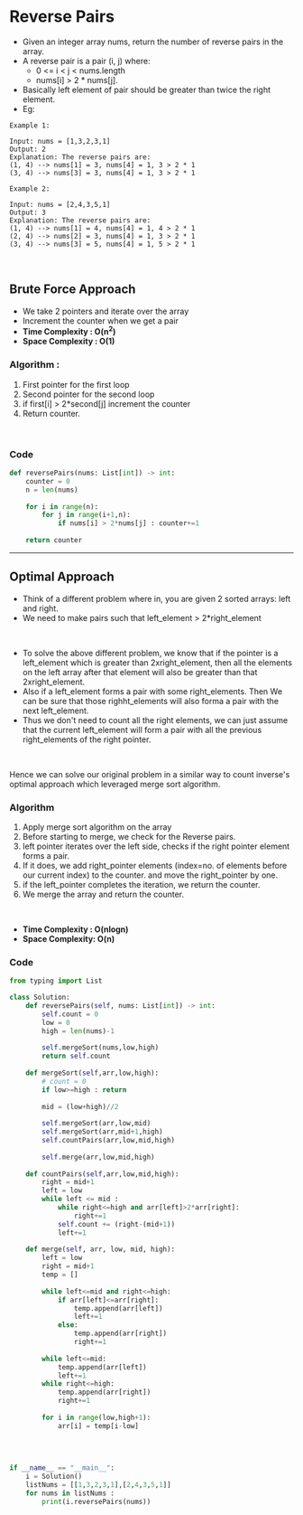 # Reverse Pairs 

- Given an integer array nums, return the number of reverse pairs in the array.
- A reverse pair is a pair (i, j) where:
    - 0 <= i < j < nums.length 
    - nums[i] > 2 * nums[j].
- Basically left element of pair should be greater than twice the right element.
- Eg:

```
Example 1:

Input: nums = [1,3,2,3,1]
Output: 2
Explanation: The reverse pairs are:
(1, 4) --> nums[1] = 3, nums[4] = 1, 3 > 2 * 1
(3, 4) --> nums[3] = 3, nums[4] = 1, 3 > 2 * 1

Example 2:

Input: nums = [2,4,3,5,1]
Output: 3
Explanation: The reverse pairs are:
(1, 4) --> nums[1] = 4, nums[4] = 1, 4 > 2 * 1
(2, 4) --> nums[2] = 3, nums[4] = 1, 3 > 2 * 1
(3, 4) --> nums[3] = 5, nums[4] = 1, 5 > 2 * 1
```

<br>

## Brute Force Approach 

- We take 2 pointers and iterate over the array
- Increment the counter when we get a pair 
- **Time Complexity : O(n<sup>2</sup>)**
- **Space Complexity : O(1)**
  
### Algorithm : 

1. First pointer for the first loop
2. Second pointer for the second loop
3. if first[i] > 2*second[j] increment the counter
4. Return counter.

<br>

### Code 

```python 
def reversePairs(nums: List[int]) -> int:
    counter = 0
    n = len(nums)
    
    for i in range(n):
        for j in range(i+1,n):
            if nums[i] > 2*nums[j] : counter+=1
    
    return counter
```

---

## Optimal Approach 

- Think of a different problem where in, you are given 2 sorted arrays: left and right.
- We need to make pairs such that left_element > 2*right_element

<br>

- To solve the above different problem, we know that if the pointer is a left_element which is greater than 2xright_element, then all the elements on the left array after that element will also be greater than that 2xright_element.
- Also if a left_element forms a pair with some right_elements. Then We can be sure that those righht_elements will also forma a pair with the next left_element.
- Thus we don't need to count all the right elements, we can just assume that the current left_element will form a pair with all the previous right_elements of the right pointer.

<br>

Hence we can solve our original problem in a similar way to count inverse's optimal approach which leveraged merge sort algorithm.

### Algorithm 

1. Apply merge sort algorithm on the array
2. Before starting to merge, we check for the Reverse pairs.
3. left pointer iterates over the left side, checks if the right pointer element forms a pair.
4. If it does, we add right_pointer elements (index=no. of elements before our current index) to the counter. and move the right_pointer by one.
5. if the left_pointer completes the iteration, we return the counter.
6. We merge the array and return the counter.

<br>

- **Time Complexity : O(nlogn)**
- **Space Complexity: O(n)**

### Code 

```python
from typing import List 

class Solution:
    def reversePairs(self, nums: List[int]) -> int:
        self.count = 0
        low = 0
        high = len(nums)-1
        
        self.mergeSort(nums,low,high)
        return self.count
    
    def mergeSort(self,arr,low,high):
        # count = 0
        if low>=high : return 
        
        mid = (low+high)//2
        
        self.mergeSort(arr,low,mid)
        self.mergeSort(arr,mid+1,high)
        self.countPairs(arr,low,mid,high)
        
        self.merge(arr,low,mid,high)
    
    def countPairs(self,arr,low,mid,high):
        right = mid+1
        left = low
        while left <= mid :
            while right<=high and arr[left]>2*arr[right]:
                right+=1
            self.count += (right-(mid+1))
            left+=1
    
    def merge(self, arr, low, mid, high):
        left = low
        right = mid+1
        temp = []
        
        while left<=mid and right<=high:
            if arr[left]<=arr[right]:
                temp.append(arr[left])
                left+=1
            else:
                temp.append(arr[right])
                right+=1
        
        while left<=mid:
            temp.append(arr[left])
            left+=1
        while right<=high:
            temp.append(arr[right])
            right+=1
        
        for i in range(low,high+1):
            arr[i] = temp[i-low]
            
        
        
    
if __name__ == "__main__":
    i = Solution()
    listNums = [[1,3,2,3,1],[2,4,3,5,1]]
    for nums in listNums : 
        print(i.reversePairs(nums))
```